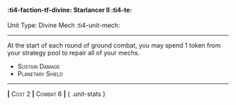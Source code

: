 #### :ti4-faction-tf-divine: **Starlancer II** :ti4-te:

Unit Type: Divine Mech :ti4-unit-mech: 

---

At the start of each round of ground combat, you may spend 1 token from your strategy pool to repair all of your mechs.

* <span style="font-variant:small-caps;">Sustain Damage</span> 
* <span style="font-variant:small-caps;">Planetary Shield</span> 

---

__|__ <span style="font-variant:small-caps;">Cost 2</span> __|__ <span style="font-variant:small-caps;">Combat 6</span> __|__
{ .unit-stats }
